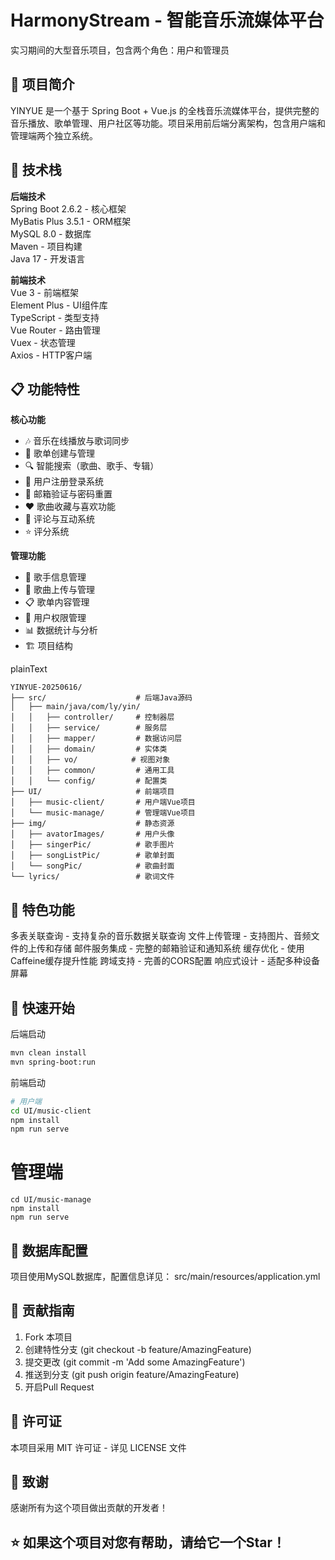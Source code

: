 # HarmonyStream - 智能音乐流媒体平台

实习期间的大型音乐项目，包含两个角色：用户和管理员

## 🎵 项目简介

YINYUE 是一个基于 Spring Boot + Vue.js 的全栈音乐流媒体平台，提供完整的音乐播放、歌单管理、用户社区等功能。项目采用前后端分离架构，包含用户端和管理端两个独立系统。

## 🚀 技术栈

**后端技术**  
Spring Boot 2.6.2 - 核心框架  
MyBatis Plus 3.5.1 - ORM框架  
MySQL 8.0 - 数据库  
Maven - 项目构建  
Java 17 - 开发语言  

**前端技术**  
Vue 3 - 前端框架  
Element Plus - UI组件库  
TypeScript - 类型支持  
Vue Router - 路由管理  
Vuex - 状态管理  
Axios - HTTP客户端  

## 📋 功能特性  

**核心功能**

- 🎶 音乐在线播放与歌词同步  
- 📁 歌单创建与管理  
- 🔍 智能搜索（歌曲、歌手、专辑）  
- 👥 用户注册登录系统  
- 📧 邮箱验证与密码重置  
- ❤️ 歌曲收藏与喜欢功能  
- 💬 评论与互动系统  
- ⭐ 评分系统

**管理功能**

- 🎤 歌手信息管理  
- 🎵 歌曲上传与管理  
- 📋 歌单内容管理  
- 👤 用户权限管理  
- 📊 数据统计与分析  
- 🏗️ 项目结构  

plainText

```
YINYUE-20250616/
├── src/                    # 后端Java源码
│   ├── main/java/com/ly/yin/
│   │   ├── controller/     # 控制器层
│   │   ├── service/        # 服务层
│   │   ├── mapper/         # 数据访问层
│   │   ├── domain/         # 实体类
│   │   ├── vo/            # 视图对象
│   │   ├── common/         # 通用工具
│   │   └── config/         # 配置类
├── UI/                     # 前端项目
│   ├── music-client/       # 用户端Vue项目
│   └── music-manage/       # 管理端Vue项目
├── img/                    # 静态资源
│   ├── avatorImages/       # 用户头像
│   ├── singerPic/          # 歌手图片
│   ├── songListPic/        # 歌单封面
│   └── songPic/            # 歌曲封面
└── lyrics/                 # 歌词文件
```

## 🎯 特色功能

多表关联查询 - 支持复杂的音乐数据关联查询
文件上传管理 - 支持图片、音频文件的上传和存储
邮件服务集成 - 完整的邮箱验证和通知系统
缓存优化 - 使用Caffeine缓存提升性能
跨域支持 - 完善的CORS配置
响应式设计 - 适配多种设备屏幕

## 🔧 快速开始

后端启动

```bash
mvn clean install
mvn spring-boot:run
```

前端启动

```bash
# 用户端
cd UI/music-client
npm install
npm run serve
```

# 管理端  

```
cd UI/music-manage
npm install
npm run serve
```

## 📝 数据库配置

项目使用MySQL数据库，配置信息详见： src/main/resources/application.yml

## 🤝 贡献指南

1. Fork 本项目
2. 创建特性分支 (git checkout -b feature/AmazingFeature)
3. 提交更改 (git commit -m 'Add some AmazingFeature')
4. 推送到分支 (git push origin feature/AmazingFeature)
5. 开启Pull Request

## 📄 许可证

本项目采用 MIT 许可证 - 详见 LICENSE 文件

## 🙏 致谢

感谢所有为这个项目做出贡献的开发者！

## ⭐ 如果这个项目对您有帮助，请给它一个Star！

